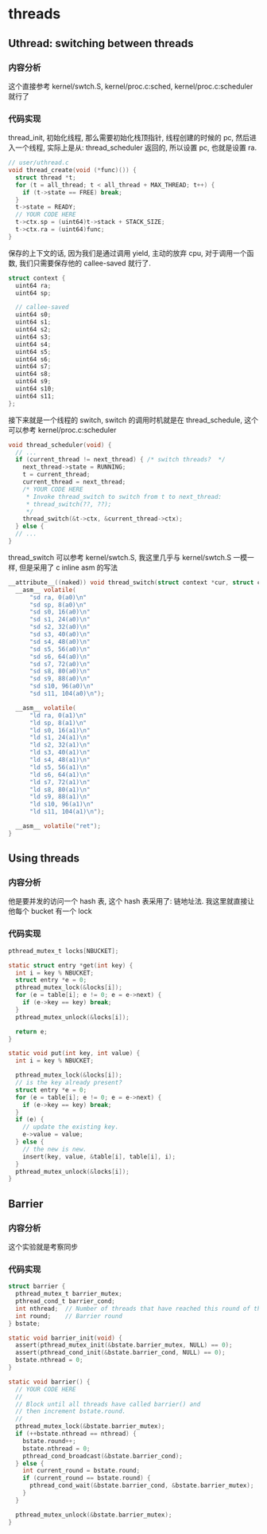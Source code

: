 # threads

## Uthread: switching between threads

### 内容分析

这个直接参考 kernel/swtch.S, kernel/proc.c:sched, kernel/proc.c:scheduler 就行了

### 代码实现

thread_init, 初始化线程, 那么需要初始化栈顶指针, 线程创建的时候的 pc, 然后进入一个线程, 实际上是从: thread_scheduler 返回的, 所以设置 pc, 也就是设置 ra.

```c
// user/uthread.c
void thread_create(void (*func)()) {
  struct thread *t;
  for (t = all_thread; t < all_thread + MAX_THREAD; t++) {
    if (t->state == FREE) break;
  }
  t->state = READY;
  // YOUR CODE HERE
  t->ctx.sp = (uint64)t->stack + STACK_SIZE;
  t->ctx.ra = (uint64)func;
}
```

保存的上下文的话, 因为我们是通过调用 yield, 主动的放弃 cpu, 对于调用一个函数, 我们只需要保存他的 callee-saved 就行了.

```c
struct context {
  uint64 ra;
  uint64 sp;

  // callee-saved
  uint64 s0;
  uint64 s1;
  uint64 s2;
  uint64 s3;
  uint64 s4;
  uint64 s5;
  uint64 s6;
  uint64 s7;
  uint64 s8;
  uint64 s9;
  uint64 s10;
  uint64 s11;
};
```

接下来就是一个线程的 switch, switch 的调用时机就是在 thread_schedule, 这个可以参考 kernel/proc.c:scheduler

```c
void thread_scheduler(void) {
  // ...
  if (current_thread != next_thread) { /* switch threads?  */
    next_thread->state = RUNNING;
    t = current_thread;
    current_thread = next_thread;
    /* YOUR CODE HERE
     * Invoke thread_switch to switch from t to next_thread:
     * thread_switch(??, ??);
     */
    thread_switch(&t->ctx, &current_thread->ctx);
  } else {
  // ...
}
```

thread_switch 可以参考 kernel/swtch.S, 我这里几乎与 kernel/swtch.S 一模一样, 但是采用了 c inline asm 的写法

```c
__attribute__((naked)) void thread_switch(struct context *cur, struct context *next) {
  __asm__ volatile(
      "sd ra, 0(a0)\n"
      "sd sp, 8(a0)\n"
      "sd s0, 16(a0)\n"
      "sd s1, 24(a0)\n"
      "sd s2, 32(a0)\n"
      "sd s3, 40(a0)\n"
      "sd s4, 48(a0)\n"
      "sd s5, 56(a0)\n"
      "sd s6, 64(a0)\n"
      "sd s7, 72(a0)\n"
      "sd s8, 80(a0)\n"
      "sd s9, 88(a0)\n"
      "sd s10, 96(a0)\n"
      "sd s11, 104(a0)\n");

  __asm__ volatile(
      "ld ra, 0(a1)\n"
      "ld sp, 8(a1)\n"
      "ld s0, 16(a1)\n"
      "ld s1, 24(a1)\n"
      "ld s2, 32(a1)\n"
      "ld s3, 40(a1)\n"
      "ld s4, 48(a1)\n"
      "ld s5, 56(a1)\n"
      "ld s6, 64(a1)\n"
      "ld s7, 72(a1)\n"
      "ld s8, 80(a1)\n"
      "ld s9, 88(a1)\n"
      "ld s10, 96(a1)\n"
      "ld s11, 104(a1)\n");

  __asm__ volatile("ret");
}
```

## Using threads

### 内容分析

他是要并发的访问一个 hash 表, 这个 hash 表采用了: 链地址法.
我这里就直接让他每个 bucket 有一个 lock

### 代码实现

```c
pthread_mutex_t locks[NBUCKET];

static struct entry *get(int key) {
  int i = key % NBUCKET;
  struct entry *e = 0;
  pthread_mutex_lock(&locks[i]);
  for (e = table[i]; e != 0; e = e->next) {
    if (e->key == key) break;
  }
  pthread_mutex_unlock(&locks[i]);

  return e;
}

static void put(int key, int value) {
  int i = key % NBUCKET;

  pthread_mutex_lock(&locks[i]);
  // is the key already present?
  struct entry *e = 0;
  for (e = table[i]; e != 0; e = e->next) {
    if (e->key == key) break;
  }
  if (e) {
    // update the existing key.
    e->value = value;
  } else {
    // the new is new.
    insert(key, value, &table[i], table[i], i);
  }
  pthread_mutex_unlock(&locks[i]);
}
```

## Barrier

### 内容分析

这个实验就是考察同步

### 代码实现

```c
struct barrier {
  pthread_mutex_t barrier_mutex;
  pthread_cond_t barrier_cond;
  int nthread;  // Number of threads that have reached this round of the barrier
  int round;    // Barrier round
} bstate;

static void barrier_init(void) {
  assert(pthread_mutex_init(&bstate.barrier_mutex, NULL) == 0);
  assert(pthread_cond_init(&bstate.barrier_cond, NULL) == 0);
  bstate.nthread = 0;
}

static void barrier() {
  // YOUR CODE HERE
  //
  // Block until all threads have called barrier() and
  // then increment bstate.round.
  //
  pthread_mutex_lock(&bstate.barrier_mutex);
  if (++bstate.nthread == nthread) {
    bstate.round++;
    bstate.nthread = 0;
    pthread_cond_broadcast(&bstate.barrier_cond);
  } else {
    int current_round = bstate.round;
    if (current_round == bstate.round) {
      pthread_cond_wait(&bstate.barrier_cond, &bstate.barrier_mutex);
    }
  }

  pthread_mutex_unlock(&bstate.barrier_mutex);
}
```
